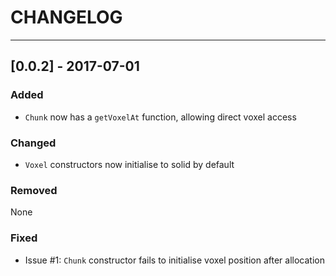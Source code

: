 # CHANGELOG #
---

## [0.0.2] - 2017-07-01  ##
### Added ###
 - `Chunk` now has a `getVoxelAt` function, allowing direct voxel access

### Changed ###
 - `Voxel` constructors now initialise to solid by default

### Removed ###
None

### Fixed ###
 - Issue #1: `Chunk` constructor fails to initialise voxel position after
    allocation

